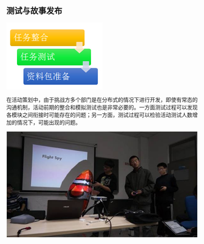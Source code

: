 ## 测试与故事发布

![0](00.jpg) 

在活动策划中，由于挑战方多个部门是在分布式的情况下进行开发，即使有常态的沟通机制，活动前期的整合和模拟测试也是非常必要的。一方面测试过程可以发现各模块之间衔接时可能存在的问题；另一方面，测试过程可以检验活动测试人数增加的情况下，可能出现的问题。

![0](01.jpg) 